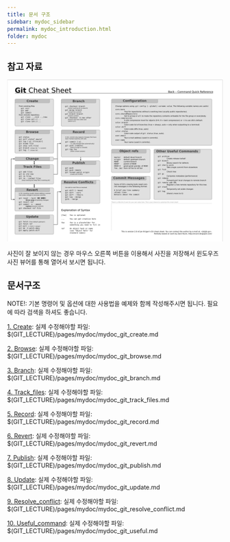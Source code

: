```yaml
---
title: 문서 구조
sidebar: mydoc_sidebar
permalink: mydoc_introduction.html
folder: mydoc
---
```

## 참고 자료
![Image of git cheat](images/git_cheat.png)

사진이 잘 보이지 않는 경우 마우스 오른쪽 버튼을 이용해서 사진을 저장해서 윈도우즈 사진 뷰어를 통해 열어서 보시면 됩니다.

## 문서구조

NOTE!: 기본 명령어 및 옵션에 대한 사용법을 예제와 함께 작성해주시면 됩니다. 필요에 따라 검색을 하셔도 좋습니다.

[1. Create](./mydoc_git_create.md): 실제 수정해야할 파일: $(GIT_LECTURE)/pages/mydoc/mydoc_git_create.md

[2. Browse](./mydoc_git_browse.md): 실제 수정해야할 파일: $(GIT_LECTURE)/pages/mydoc/mydoc_git_browse.md

[3. Branch](./mydoc_git_branch.md): 실제 수정해야할 파일: $(GIT_LECTURE)/pages/mydoc/mydoc_git_branch.md

[4. Track_files](./mydoc_git_track_files.md): 실제 수정해야할 파일: $(GIT_LECTURE)/pages/mydoc/mydoc_git_track_files.md

[5. Record](./mydoc_git_record.md): 실제 수정해야할 파일: $(GIT_LECTURE)/pages/mydoc/mydoc_git_record.md

[6. Revert](./mydoc_git_revert.md): 실제 수정해야할 파일: $(GIT_LECTURE)/pages/mydoc/mydoc_git_revert.md

[7. Publish](./mydoc_git_publish.md): 실제 수정해야할 파일: $(GIT_LECTURE)/pages/mydoc/mydoc_git_publish.md

[8. Update](./mydoc_git_update.md): 실제 수정해야할 파일: $(GIT_LECTURE)/pages/mydoc/mydoc_git_update.md

[9. Resolve_conflict](./mydoc_git_resolve_conflict.md): 실제 수정해야할 파일: $(GIT_LECTURE)/pages/mydoc/mydoc_git_resolve_conflict.md

[10. Useful_command](./mydoc_git_useful.md): 실제 수정해야할 파일: $(GIT_LECTURE)/pages/mydoc/mydoc_git_useful.md

